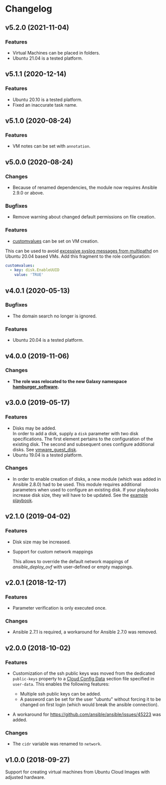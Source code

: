 # Changelog

## v5.2.0 (2021-11-04)

### Features

- Virtual Machines can be placed in folders.
- Ubuntu 21.04 is a tested platform.

## v5.1.1 (2020-12-14)

### Features

- Ubuntu 20.10 is a tested platform.
- Fixed an inaccurate task name.

## v5.1.0 (2020-08-24)

### Features

- VM notes can be set with `annotation`.

## v5.0.0 (2020-08-24)

### Changes

- Because of renamed dependencies, the module now requires Ansible 2.9.0 or above.

### Bugfixes

- Remove warning about changed default permissions on file creation.

### Features

- [customvalues](https://stackoverflow.com/a/57976458/2402612) can be set on VM creation.

This can be used to avoid [excessive syslog messages from multipathd](https://bugs.launchpad.net/ubuntu/+source/multipath-tools/+bug/1875594) on Ubuntu 20.04 based VMs.
Add this fragment to the role configuration: 

```yaml
customvalues:
  - key: disk.EnableUUID
    value: 'TRUE'
```

## v4.0.1 (2020-05-13)

### Bugfixes

- The domain search no longer is ignored.

### Features

- Ubuntu 20.04 is a tested platform.

## v4.0.0 (2019-11-06)

### Changes

- **The role was relocated to the new Galaxy namespace [hamburger_software](https://galaxy.ansible.com/hamburger_software).**

## v3.0.0 (2019-05-17)

### Features

- Disks may be added.  
  In order to add a disk, supply a `disk` parameter with two disk specifications.
  The first element pertains to the configuration of the existing disk.
  The second and subsequent ones configure additional disks.
  See [vmware_guest_disk](https://docs.ansible.com/ansible/latest/modules/vmware_guest_disk_module.html).
- Ubuntu 19.04 is a tested platform.

### Changes

- In order to enable creation of disks, a new module (which was added in Ansible 2.8.0) had to be used.
  This module requires additional parameters when used to configure an existing disk.
  If your playbooks increase disk size, they will have to be updated.
  See the [example playbook](README.md#example-playbook).

## v2.1.0 (2019-04-02)

### Features

- Disk size may be increased.
- Support for custom network mappings
  
  This allows to override the default network mappings of
  *ansible_deploy_ovf* with user-defined or empty mappings.

## v2.0.1 (2018-12-17)

### Features

- Parameter verification is only executed once.

### Changes

- Ansible 2.7.1 is required, a workaround for Ansible 2.7.0 was removed.

## v2.0.0 (2018-10-02)

### Features

- Customization of the ssh public keys was moved from the dedicated `public-keys` property to a [Cloud Config Data](https://cloudinit.readthedocs.io/en/latest/topics/format.html#cloud-config-data) section file specified in `user-data`.
This enables the following features: 
  - Multiple ssh public keys can be added. 
  - A password can be set for the user "ubuntu" without forcing it to be changed on first login (which would break the ansible connection).

- A workaround for https://github.com/ansible/ansible/issues/45223 was added.

### Changes

- The `cidr` variable was renamed to `network`.

## v1.0.0 (2018-09-27)

Support for creating virtual machines from Ubuntu Cloud Images with adjusted hardware.
